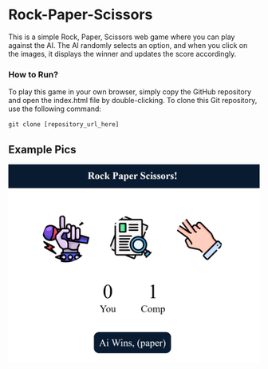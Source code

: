 # Rock-Paper-Scissors
This is a simple Rock, Paper, Scissors web game where you can play against the AI. The AI randomly selects an option, and when you click on the images, it displays the winner and updates the score accordingly.

### How to Run?
To play this game in your own browser, simply copy the GitHub repository and open the index.html file by double-clicking.
To clone this Git repository, use the following command:
```py
git clone [repository_url_here]
```
## Example Pics
![Example](images/image.png)
